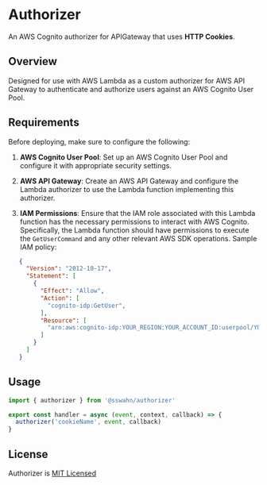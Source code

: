 # Authorizer
An AWS Cognito authorizer for APIGateway that uses **HTTP Cookies**.

## Overview

Designed for use with AWS Lambda as a custom authorizer for AWS API Gateway to authenticate and authorize users against an AWS Cognito User Pool.

## Requirements

Before deploying, make sure to configure the following:

1. **AWS Cognito User Pool**: Set up an AWS Cognito User Pool and configure it with appropriate security settings.

2. **AWS API Gateway**: Create an AWS API Gateway and configure the Lambda authorizer to use the Lambda function implementing this authorizer.

3. **IAM Permissions**: Ensure that the IAM role associated with this Lambda function has the necessary permissions to interact with AWS Cognito. Specifically, the Lambda function should have permissions to execute the `GetUserCommand` and any other relevant AWS SDK operations. Sample IAM policy:

```json
   {
     "Version": "2012-10-17",
     "Statement": [
       {
         "Effect": "Allow",
         "Action": [
           "cognito-idp:GetUser",
         ],
         "Resource": [
           "arn:aws:cognito-idp:YOUR_REGION:YOUR_ACCOUNT_ID:userpool/YOUR_USER_POOL_ID"
         ]
       }
     ]
   }
```
## Usage  

```javascript
import { authorizer } from '@sswahn/authorizer'

export const handler = async (event, context, callback) => {
  authorizer('cookieName', event, callback)
}
```

## License
Authorizer is [MIT Licensed](https://github.com/sswahn/authorizer/blob/main/LICENSE)
